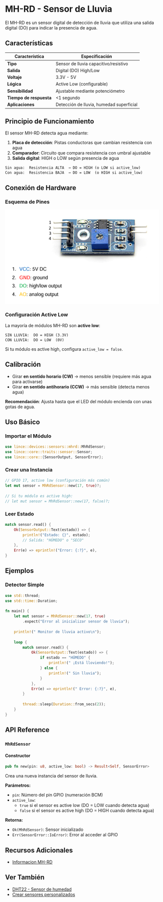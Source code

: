 # MH-RD - Sensor de Lluvia

El MH-RD es un sensor digital de detección de lluvia que utiliza una salida digital (DO) para indicar la presencia de agua.

## Características

| Característica | Especificación |
|---------------|----------------|
| **Tipo** | Sensor de lluvia capacitivo/resistivo |
| **Salida** | Digital (DO) High/Low |
| **Voltaje** | 3.3V - 5V |
| **Lógica** | Active Low (configurable) |
| **Sensibilidad** | Ajustable mediante potenciómetro |
| **Tiempo de respuesta** | <1 segundo |
| **Aplicaciones** | Detección de lluvia, humedad superficial |

## Principio de Funcionamiento

El sensor MH-RD detecta agua mediante:

1. **Placa de detección**: Pistas conductoras que cambian resistencia con agua
2. **Comparador**: Circuito que compara resistencia con umbral ajustable
3. **Salida digital**: HIGH o LOW según presencia de agua

```
Sin agua:  Resistencia ALTA  → DO = HIGH (o LOW si active_low)
Con agua:  Resistencia BAJA  → DO = LOW  (o HIGH si active_low)
```

## Conexión de Hardware

### Esquema de Pines

![Esquema del módulo MH-RD](../images/mhrd.png)

### Configuración Active Low

La mayoría de módulos MH-RD son **active low**:

```
SIN LLUVIA:  DO = HIGH (3.3V)
CON LLUVIA:  DO = LOW  (0V)
```

Si tu módulo es active high, configura `active_low = false`.

## Calibración

- Girar **en sentido horario (CW)** → menos sensible (requiere más agua para activarse)  
- Girar **en sentido antihorario (CCW)** → más sensible (detecta menos agua)

**Recomendación**: Ajusta hasta que el LED del módulo encienda con unas gotas de agua.

## Uso Básico

### Importar el Módulo

```rust
use lince::devices::sensors::mhrd::MhRdSensor;
use lince::core::traits::sensor::Sensor;
use lince::core::{SensorOutput, SensorError};
```

### Crear una Instancia

```rust
// GPIO 17, active low (configuración más común)
let mut sensor = MhRdSensor::new(17, true)?;

// Si tu módulo es active high:
// let mut sensor = MhRdSensor::new(17, false)?;
```

### Leer Estado

```rust
match sensor.read() {
    Ok(SensorOutput::Text(estado)) => {
        println!("Estado: {}", estado);
        // Salida: "HÚMEDO" o "SECO"
    },
    Err(e) => eprintln!("Error: {:?}", e),
}
```

## Ejemplos

### Detector Simple

```rust
use std::thread;
use std::time::Duration;

fn main() {
    let mut sensor = MhRdSensor::new(17, true)
        .expect("Error al inicializar sensor de lluvia");
    
    println!(" Monitor de lluvia activo\n");
    
    loop {
        match sensor.read() {
            Ok(SensorOutput::Text(estado)) => {
                if estado == "HÚMEDO" {
                    println!(" ¡Está lloviendo!");
                } else {
                    println!(" Sin lluvia");
                }
            },
            Err(e) => eprintln!(" Error: {:?}", e),
        }
        
        thread::sleep(Duration::from_secs(2));
    }
}
```


## API Reference

### `MhRdSensor`

#### Constructor

```rust
pub fn new(pin: u8, active_low: bool) -> Result<Self, SensorError>
```

Crea una nueva instancia del sensor de lluvia.

**Parámetros:**
- `pin`: Número del pin GPIO (numeración BCM)
- `active_low`: 
  - `true` si el sensor es active low (DO = LOW cuando detecta agua)
  - `false` si el sensor es active high (DO = HIGH cuando detecta agua)

**Retorna:**
- `Ok(MhRdSensor)`: Sensor inicializado
- `Err(SensorError::IoError)`: Error al acceder al GPIO



## Recursos Adicionales

- [Informacion MH-RD](https://www.openhacks.com/uploadsproductos/rain_sensor_module.pdf)

## Ver También

- [DHT22 - Sensor de humedad](./dht22.md)
- [Crear sensores personalizados](./custom_sensors.md)